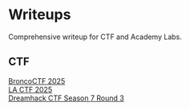# Writeups

Comprehensive writeup for CTF and Academy Labs.

## CTF

[BroncoCTF 2025](https://vodanh1903.github.io/archives/BroncoCTF-2025/)<br>
[LA CTF 2025](https://vodanh1903.github.io/archives/LA-CTF-2025/)<br>
[Dreamhack CTF Season 7 Round 3](https://vodanh1903.github.io/archives/Dreamhack-CTF-Season-7-Round-3/)